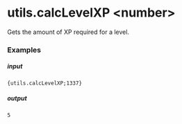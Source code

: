 # utils.calcLevelXP &lt;number&gt;
		
Gets the amount of XP required for a level.

### Examples

##### input
```{utils.calcLevelXP;1337}```

##### output
```5```